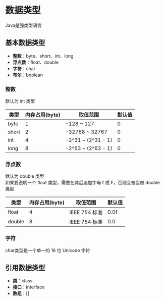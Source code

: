 # 数据类型

Java是强类型语言

## 基本数据类型

- **整数**：byte、short、int、long  
- **浮点数**：float、double  
- **字符**：char  
- **布尔**：boolean  

### 整数

默认为 int 类型  
  
类型 | 内存占用(byte) | 取值范围 | 默认值  
-|-|-|-
byte | 1 | -128 ~ 127 | 0
short | 2 | -32768 ~ 32767 | 0
int | 4 | -2^31 ~ (2^31 - 1) | 0
long | 8 | -2^63 ~ (2^63 - 1) | 0

### 浮点数

默认为 double 类型  
如果要说明一个 float 类型，需要在其后追加字母 f 或 F，否则会被当做 double 类型
  
类型 | 内存占用(byte) | 取值范围 | 默认值
-|-|-|-
float | 4 | IEEE 754 标准 | 0.0f
double | 8 | IEEE 754 标准 | 0.0

### 字符

char类型是一个单一的 16 位 Unicode 字符

## 引用数据类型

- **类**：class  
- **接口**：interface  
- **数组**：[]  